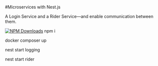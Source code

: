#Microservices with Nest.js

A Login Service and a Rider Service—and enable communication between them.

<a href="https://www.npmjs.com/~nestjscore" target="_blank"><img src="https://img.shields.io/npm/dm/@nestjs/common.svg" alt="NPM Downloads" /></a>
npm i

docker composer up

nest start logging

nest start rider